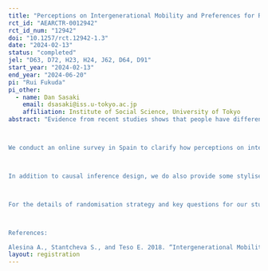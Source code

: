 ```yaml
---
title: "Perceptions on Intergenerational Mobility and Preferences for Redistribution in Spain"
rct_id: "AEARCTR-0012942"
rct_id_num: "12942"
doi: "10.1257/rct.12942-1.3"
date: "2024-02-13"
status: "completed"
jel: "D63, D72, H23, H24, J62, D64, D91"
start_year: "2024-02-13"
end_year: "2024-06-20"
pi: "Rui Fukuda"
pi_other:
  - name: Dan Sasaki
    email: dsasaki@iss.u-tokyo.ac.jp
    affiliation: Institute of Social Science, University of Tokyo
abstract: "Evidence from recent studies shows that people have different perceptions on who are the winners and the losers of the redistribution policies and on the notion of what is fair. These different views crucially affect people’s preferences for redistribution policies.

We conduct an online survey in Spain to clarify how perceptions on intergenerational mobility affects preferences for redistribution. We follow the framework and the questionnaire of Alesina et al. (2018), with minor modifications, and mainly aim to contribute to the existing literature by adding a new country case. The randomised treatment is built on two animations indicating low intergenerational mobility.

In addition to causal inference design, we do also provide some stylised facts on the gap between reality and perceptions, i.e. misperceptions, on personal and household income positions in society and correlations between the misperceptions and policy preferences.

For the details of randomisation strategy and key questions for our study, please see the Supporting Documents and Materials, which is available upon request (by clicking the button).

References:
Alesina A., Stantcheva S., and Teso E. 2018. “Intergenerational Mobility and Preferences for Redistribution” AER, 108 (2), pp. 521-554."
layout: registration
---
```


